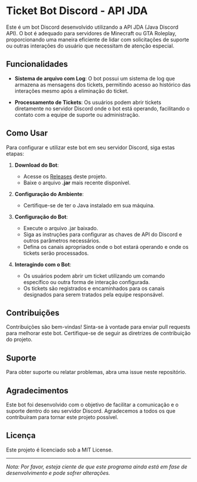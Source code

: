 # Ticket Bot Discord - API JDA

Este é um bot Discord desenvolvido utilizando a API JDA (Java Discord API). O bot é adequado para servidores de Minecraft ou GTA Roleplay, proporcionando uma maneira eficiente de lidar com solicitações de suporte ou outras interações do usuário que necessitam de atenção especial.

## Funcionalidades

- **Sistema de arquivo com Log**: O bot possui um sistema de log que armazena as mensagens dos tickets, permitindo acesso ao histórico das interações mesmo após a eliminação do ticket.

- **Processamento de Tickets**: Os usuários podem abrir tickets diretamente no servidor Discord onde o bot está operando, facilitando o contato com a equipe de suporte ou administração.

## Como Usar

Para configurar e utilizar este bot em seu servidor Discord, siga estas etapas:

1. **Download do Bot**:
    - Acesse os [Releases](https://github.com/rodriaum/ApplicationTicket/releases) deste projeto.
    - Baixe o arquivo **.jar** mais recente disponível.


2. **Configuração do Ambiente**:
    - Certifique-se de ter o Java instalado em sua máquina.


3. **Configuração do Bot**:
    - Execute o arquivo .jar baixado.
    - Siga as instruções para configurar as chaves de API do Discord e outros parâmetros necessários.
    - Defina os canais apropriados onde o bot estará operando e onde os tickets serão processados.


4. **Interagindo com o Bot**:
    - Os usuários podem abrir um ticket utilizando um comando específico ou outra forma de interação configurada.
    - Os tickets são registrados e encaminhados para os canais designados para serem tratados pela equipe responsável.

## Contribuições

Contribuições são bem-vindas! Sinta-se à vontade para enviar pull requests para melhorar este bot. Certifique-se de seguir as diretrizes de contribuição do projeto.

## Suporte

Para obter suporte ou relatar problemas, abra uma issue neste repositório.

## Agradecimentos

Este bot foi desenvolvido com o objetivo de facilitar a comunicação e o suporte dentro do seu servidor Discord. Agradecemos a todos os que contribuíram para tornar este projeto possível.

## Licença

Este projeto é licenciado sob a MIT License.

---

*Nota: Por favor, esteja ciente de que este programa ainda está em fase de desenvolvimento e pode sofrer alterações.*
